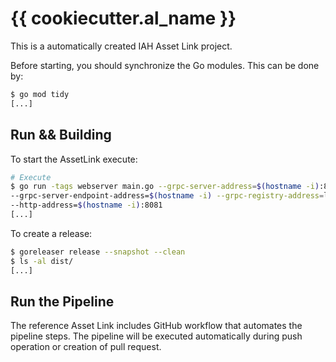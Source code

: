 # {{ cookiecutter.al_name }}

This is a automatically created IAH Asset Link project.

Before starting, you should synchronize the Go modules. This can be done by:

```bash
$ go mod tidy
[...]
```

## Run && Building

To start the AssetLink execute:

```bash
# Execute
$ go run -tags webserver main.go --grpc-server-address=$(hostname -i):8080 \
--grpc-server-endpoint-address=$(hostname -i) --grpc-registry-address=localhost:50051 \
--http-address=$(hostname -i):8081
[...]
```

To create a release:

```bash
$ goreleaser release --snapshot --clean
$ ls -al dist/
[...]
```

## Run the Pipeline
The reference Asset Link includes GitHub workflow that automates the pipeline steps.
The pipeline will be executed automatically during push operation or creation of pull request.

